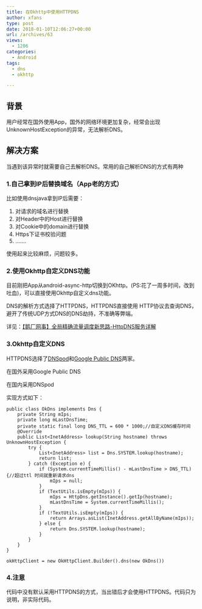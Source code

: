 ```yaml
---
title: 在Okhttp中使用HTTPDNS
author: xfans
type: post
date: 2018-01-10T12:06:27+00:00
url: /archives/63
views:
  - 1206
categories:
  - Android
tags:
  - dns
  - okhttp

---
```

## 背景

用户经常在国外使用App，国外的网络环境更加复杂，经常会出现UnknownHostException的异常，无法解析DNS。

## 解决方案

当遇到该异常时就需要自己去解析DNS。常用的自己解析DNS的方式有两种

### 1.自己拿到IP后替换域名（App老的方式）

比如使用dnsjava拿到IP后需要：

<ol start="1.">
  <li>
    对请求的域名进行替换
  </li>
  <li>
    对Header中的Host进行替换
  </li>
  <li>
    对Cookie中的domain进行替换
  </li>
  <li>
    Https下证书校验问题
  </li>
  <li>
    .……
  </li></ol start="1."> 
  
  <p>
    使用起来比较麻烦，问题较多。
  </p>
  
  <h3>
    2.使用Okhttp自定义DNS功能
  </h3>
  
  <p>
    目前刚把App从android-async-http切换到OKhttp。(PS:花了一周多时间，改到吐血)，可以直接使用Okhttp自定义dns功能。
  </p>
  
  <p>
    DNS的解析方式选择了HTTPDNS，HTTPDNS直接使用 HTTP协议去查询DNS，避开了传统UDP方式DNS的DNS劫持，不准确等弊端。
  </p>
  
  <p>
    详见：<a href="【鹅厂网事】全局精确流量调度新思路-HttpDNS服务详解" title="【鹅厂网事】全局精确流量调度新思路-HttpDNS服务详解 ">【鹅厂网事】全局精确流量调度新思路-HttpDNS服务详解 </a>
  </p>
  
  <h3>
    3.Okhttp自定义DNS
  </h3>
  
  <p>
    HTTPDNS选择了<a href="https://www.dnspod.cn/httpdns" title="DNSpod">DNSpod</a>和<a href="https://developers.google.com/speed/public-dns/docs/dns-over-https" title="Google Public DNS">Google Public DNS</a>两家。
  </p>
  
  <p>
    在国外采用Google Public DNS
  </p>
  
  <p>
    在国内采用DNSpod
  </p>
  
  <p>
    实现方式如下：
  </p>
  
  <pre class="line-numbers prism-highlight" data-start="1"><code class="language-java">public class OkDns implements Dns {
    private String mIps;
    private long mLastDnsTime;
    private static final long DNS_TTL = 600 * 1000;//自定义DNS缓存时间
    @Override
    public List&lt;InetAddress&gt; lookup(String hostname) throws UnknownHostException {
        try {
            List&lt;InetAddress&gt; list = Dns.SYSTEM.lookup(hostname);
            return list;
        } catch (Exception e) {
            if (System.currentTimeMillis() - mLastDnsTime &gt; DNS_TTL) {//超过ttl 时间就重新请求dns
                mIps = null;
            }
            if (TextUtils.isEmpty(mIps)) {
                mIps = HttpDns.getInstance().getIp(hostname);
                mLastDnsTime = System.currentTimeMillis();
            }
            if (!TextUtils.isEmpty(mIps)) {
                return Arrays.asList(InetAddress.getAllByName(mIps));
            } else {
                return Dns.SYSTEM.lookup(hostname);
            }
        }
    }
}
</code></pre>
  
  <pre class="line-numbers prism-highlight" data-start="1"><code class="language-java">okHttpClient = new OkHttpClient.Builder().dns(new OkDns())
</code></pre>
  
  <h3>
    4.注意
  </h3>
  
  <p>
    代码中没有默认采用HTTPDNS的方式，当出错后才会使用HTTPDNS。代码只为说明，非实际代码。
  </p>